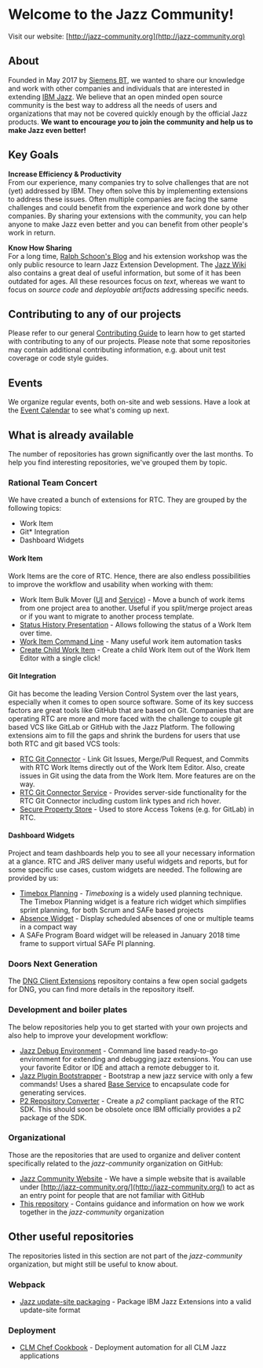 # Welcome to the Jazz Community!
Visit our website: [http://jazz-community.org](http://jazz-community.org)

## About
Founded in May 2017 by [Siemens BT](https://siemens.com), we wanted to share our knowledge and work with other companies and individuals that are interested in extending [IBM Jazz](https://jazz.net/). We believe that an open minded open source community is the best way to address all the needs of users and organizations that may not be covered quickly enough by the official Jazz products. **We want to encourage _you_ to join the community and help us to make Jazz even better!**

## Key Goals
**Increase Efficiency & Productivity**<br>
From our experience, many companies try to solve challenges that are not (yet) addressed by IBM. They often solve this by implementing extensions to address these issues. Often multiple companies are facing the same challenges and could benefit from the experience and work done by other companies. By sharing your extensions with the community, you can help anyone to make Jazz even better and you can benefit from other people's work in return.

**Know How Sharing**<br>
For a long time, [Ralph Schoon's Blog](https://rsjazz.wordpress.com) and his extension workshop was the only public resource to learn Jazz Extension Development. The [Jazz Wiki](https://jazz.net/wiki) also contains a great deal of useful information, but some of it has been outdated for ages. All these resources focus on _text_, whereas we want to focus on *source code* and _deployable artifacts_ addressing specific needs.

## Contributing to any of our projects
Please refer to our general [Contributing Guide](CONTRIBUTING.md) to learn how to get started with contributing to any of our projects. Please note that some repositories may contain additional contributing information, e.g. about unit test coverage or code style guides.

## Events
We organize regular events, both on-site and web sessions. Have a look at the [Event Calendar](EVENTS.md) to see what's coming up next.

## What is already available
The number of repositories has grown significantly over the last months. To help you find interesting repositories, we've grouped them by topic.

### Rational Team Concert
We have created a bunch of extensions for RTC. They are grouped by the following topics:
- Work Item
- Git* Integration
- Dashboard Widgets

#### Work Item
Work Items are the core of RTC. Hence, there are also endless possibilities to improve the workflow and usability when working with them:
- Work Item Bulk Mover ([UI](https://github.com/jazz-community/rtc-workitem-bulk-mover-ui) and [Service](https://github.com/jazz-community/rtc-workitem-bulk-mover-service)) - Move a bunch of work items from one project area to another. Useful if you split/merge project areas or if you want to migrate to another process template.
- [Status History Presentation](https://github.com/jazz-community/rtc-statushistory-presentation) - Allows following the status of a Work Item over time.
- [Work Item Command Line](https://github.com/jazz-community/work-item-command-line) - Many useful work item automation tasks
- [Create Child Work Item](https://github.com/jazz-community/rtc-create-child-item-plugin) - Create a child Work Item out of the Work Item Editor with a single click!

#### Git Integration
Git has become the leading Version Control System over the last years, especially when it comes to open source software. Some of its key success factors are great tools like GitHub that are based on Git. Companies that are operating RTC are more and more faced with the challenge to couple git based VCS like GitLab or GitHub with the Jazz Platform.
The following extensions aim to fill the gaps and shrink the burdens for users that use both RTC and git based VCS tools:
- [RTC Git Connector](https://github.com/jazz-community/rtc-git-connector) - Link Git Issues, Merge/Pull Request, and Commits with RTC Work Items directly out of the Work Item Editor. Also, create issues in Git using the data from the Work Item. More features are on the way.
- [RTC Git Connector Service](https://github.com/jazz-community/rtc-git-connector-service) - Provides server-side functionality for the RTC Git Connector including custom link types and rich hover.
- [Secure Property Store](https://github.com/jazz-community/rtc-secure-user-property-store) - Used to store Access Tokens (e.g. for GitLab) in RTC.

#### Dashboard Widgets
Project and team dashboards help you to see all your necessary information at a glance. RTC and JRS deliver many useful widgets and reports, but for some specific use cases, custom widgets are needed. The following are provided by us:
- [Timebox Planning](https://github.com/jazz-community/rtc-timeboxplanning) - _Timeboxing_ is a widely used planning technique. The Timebox Planning widget is a feature rich widget which simplifies sprint planning, for both Scrum and SAFe based projects
- [Absence Widget](https://github.com/jazz-community/rtc-absence-widget) - Display scheduled absences of one or multiple teams in a compact way
- A SAFe Program Board widget will be released in January 2018 time frame to support virtual SAFe PI planning.

### Doors Next Generation
The [DNG Client Extensions](https://github.com/jazz-community/dng-client-extensions) repository contains a few open social gadgets for DNG, you can find more details in the repository itself.

### Development and boiler plates
The below repositories help you to get started with your own projects and also help to improve your development workflow:
- [Jazz Debug Environment](https://github.com/jazz-community/jazz-debug-environment) - Command line based ready-to-go environment for extending and debugging jazz extensions. You can use your favorite Editor or IDE and attach a remote debugger to it.
- [Jazz Plugin Bootstrapper](https://github.com/jazz-community/jazz-plugin-maven-archetype) - Bootstrap a new jazz service with only a few commands! Uses a shared [Base Service](https://github.com/jazz-community/jazz-plugin-maven-archetype) to encapsulate code for generating services.
- [P2 Repository Converter](https://github.com/jazz-community/jazz-p2-repository-converter) - Create a _p2_ compliant package of the RTC SDK. This should soon be obsolete once IBM officially provides a p2 package of the SDK.

### Organizational
Those are the repositories that are used to organize and deliver content specifically related to the _jazz-community_ organization on GitHub:
- [Jazz Community Website](https://github.com/jazz-community/jazz-community.github.io) - We have a simple website that is available under [http://jazz-community.org/](http://jazz-community.org/) to act as an entry point for people that are not familiar with GitHub
- [This repository](https://github.com/jazz-community/welcome) - Contains guidance and information on how we work together in the _jazz-community_ organization

## Other useful repositories
The repositories listed in this section are not part of the _jazz-community_ organization, but might still be useful to know about.
### Webpack
- [Jazz update-site packaging](https://github.com/innerjoin/jazz-update-site-webpack-plugin) - Package IBM Jazz Extensions into a valid update-site format

### Deployment
- [CLM Chef Cookbook](https://github.com/depy-io/clm-chef-cookbook) - Deployment automation for all CLM Jazz applications  
